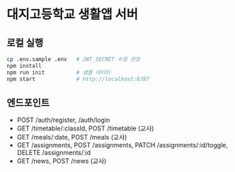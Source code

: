 # 대지고등학교 생활앱 서버
## 로컬 실행
```bash
cp .env.sample .env   # JWT_SECRET 수정 권장
npm install
npm run init          # 샘플 데이터
npm start             # http://localhost:8787
```
## 엔드포인트
- POST /auth/register, /auth/login
- GET /timetable/:classId, POST /timetable (교사)
- GET /meals/:date, POST /meals (교사)
- GET /assignments, POST /assignments, PATCH /assignments/:id/toggle, DELETE /assignments/:id
- GET /news, POST /news (교사)
